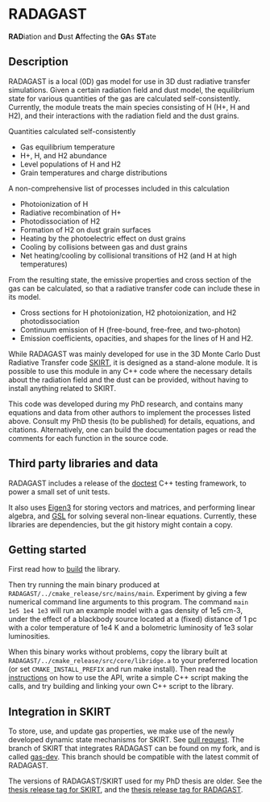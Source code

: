 # RADAGAST
**RAD**iation and **D**ust **A**ffecting the **GA**s **ST**ate

## Description
RADAGAST is a local (0D) gas model for use in 3D dust radiative transfer simulations.
Given a certain radiation field and dust model, the equilibrium state for various quantities of the gas are calculated self-consistently.
Currently, the module treats the main species consisting of H (H+, H and H2), and their interactions with the radiation field and the dust grains.

Quantities calculated self-consistently
- Gas equilibrium temperature
- H+, H, and H2 abundance
- Level populations of H and H2
- Grain temperatures and charge distributions

A non-comprehensive list of processes included in this calculation
- Photoionization of H
- Radiative recombination of H+
- Photodissociation of H2
- Formation of H2 on dust grain surfaces
- Heating by the photoelectric effect on dust grains
- Cooling by collisions between gas and dust grains
- Net heating/cooling by collisional transitions of H2 (and H at high temperatures)

From the resulting state, the emissive properties and cross section of the gas can be calculated, so that a radiative transfer code can include these in its model.
- Cross sections for H photoionization, H2 photoionization, and H2 photodissociation
- Continuum emission of H (free-bound, free-free, and two-photon)
- Emission coefficients, opacities, and shapes for the lines of H and H2.

While RADAGAST was mainly developed for use in the 3D Monte Carlo Dust Radiative Transfer code <a href="http://www.skirt.ugent.be">SKIRT</a>, it is designed as a stand-alone module.
It is possible to use this module in any C++ code where the necessary details about the radiation field and the dust can be provided, without having to install anything related to SKIRT.

This code was developed during my PhD research, and contains many equations and data from other authors to implement the processes listed above.
Consult my PhD thesis (to be published) for details, equations, and citations.
Alternatively, one can build the documentation pages or read the comments for each function in the source code.

## Third party libraries and data
RADAGAST includes a release of the <a href="https://github.com/onqtam/doctest">doctest</a> C++ testing framework, to power a small set of unit tests.

It also uses <a href="https://eigen.tuxfamily.org">Eigen3</a> for storing vectors and matrices, and performing linear algebra, and <a href="https://www.gnu.org/software/gsl/">GSL</a> for solving several non-linear equations.
Currently, these libraries are dependencies, but the git history might contain a copy.

## Getting started
First read how to [build](dox/build.md) the library.

Then try running the main binary produced at `RADAGAST/../cmake_release/src/mains/main`.
Experiment by giving a few numerical command line arguments to this program.
The command
``` main 1e5 1e4 1e3 ```
will run an example model with a gas density of 1e5 cm-3, under the effect of a blackbody source located at a (fixed) distance of 1 pc with a color temperature of 1e4 K and a bolometric luminosity of 1e3 solar luminosities.

When this binary works without problems, copy the library built at `RADAGAST/../cmake_release/src/core/libridge.a` to your preferred location (or set `CMAKE_INSTALL_PREFIX` and run make install).
Then read the [instructions](dox/use.md) on how to use the API, write a simple C++ script making the calls, and try building and linking your own C++ script to the library.

## Integration in SKIRT
To store, use, and update gas properties, we make use of the newly developed dynamic state mechanisms for SKIRT.
See [pull request](https://github.com/SKIRT/SKIRT9/pull/79).
The branch of SKIRT that integrates RADAGAST can be found on my fork, and is called [gas-dev](https://github.com/drvdputt/SKIRT9/tree/gas-dev).
This branch should be compatible with the latest commit of RADAGAST.

The versions of RADAGAST/SKIRT used for my PhD thesis are older.
See the [thesis release tag for SKIRT](https://github.com/drvdputt/SKIRT9/releases/tag/thesis), and the [thesis release tag for RADAGAST](https://github.com/drvdputt/RADAGAST/releases/tag/thesis).
